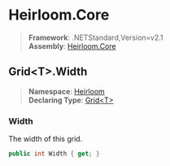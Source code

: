 # Heirloom.Core

> **Framework**: .NETStandard,Version=v2.1  
> **Assembly**: [Heirloom.Core][0]  

## Grid\<T>.Width

> **Namespace**: [Heirloom][0]  
> **Declaring Type**: [Grid\<T>][1]  

### Width

The width of this grid.

```cs
public int Width { get; }
```

[0]: ../../../Heirloom.Core.md
[1]: ../Grid[T].md
